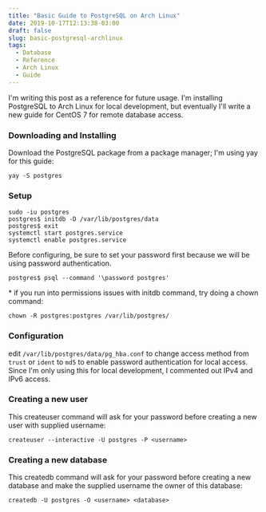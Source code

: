 ```yaml
---
title: "Basic Guide to PostgreSQL on Arch Linux"
date: 2019-10-17T12:13:38-03:00
draft: false
slug: basic-postgresql-archlinux
tags:
  - Database
  - Reference
  - Arch Linux
  - Guide
---
```


I'm writing this post as a reference for future usage. I'm installing PostgreSQL to Arch Linux for local development, but eventually I'll write a new guide for CentOS 7 for remote database access.

### Downloading and Installing

Download the PostgreSQL package from a package manager; I'm using yay for this guide:

`yay -S postgres`

### Setup

```
sudo -iu postgres
postgres$ initdb -D /var/lib/postgres/data
postgres$ exit
systemctl start postgres.service
systemctl enable postgres.service
```

Before configuring, be sure to set your password first because we will be using password authentication.

```
postgres$ psql --command '\password postgres'
```

\* if you run into permissions issues with initdb command, try doing a chown command:

`chown -R postgres:postgres /var/lib/postgres/`

### Configuration

edit `/var/lib/postgres/data/pg_hba.conf` to change access method from `trust` or `ident` to `md5` to enable password authentication for local access. Since I'm only using this for local development, I commented out IPv4 and IPv6 access.

### Creating a new user

This createuser command will ask for your password before creating a new user with supplied username:

`createuser --interactive -U postgres -P <username>`

### Creating a new database

This createdb command will ask for your password before creating a new database and make the supplied username the owner of this database:

`createdb -U postgres -O <username> <database>`
